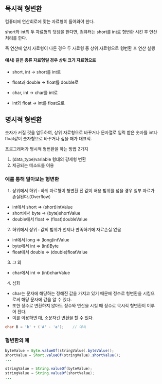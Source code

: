 ## 묵시적 형변환
컴퓨터에 연산회로에 맞는 자료형이 들어와야 한다.

short와 int의 두 자료형의 덧셈을 한다면, 컴퓨터는 short를 int로 형변환 시킨 후 연산처리를 한다.

즉 연산에 앞서 자료형이 다른 경우 두 자료형 중 상위 자료형으로 형변환 후 연산 실행

#### 예시) 같은 종류 자료형일 경우 상위 크기 자료형으로

- short, int -> short를 int로

- float과 double -> float를 double로

- char, int -> char를 int로

- int와 float -> int를 float으로


## 명시적 형변환
숫자가 커질 것을 염두하여, 상위 자료형으로 바꾸거나 문자열로 입력 받은 숫자를 int나 float같이 숫자형으로 바꾸거나 싶을 때가 대표적.

프로그래머가 명시적 형변환을 하는 방법 2가지
1. (data_type)variable 형태의 강제형 변환
2. 제공되는 메소드를 이용


### 예를 통해 알아보는 형변환

1. 상위에서 하위 : 하위 자료형이 형변환 전 값이 허용 범위를 넘을 경우 일부 자료가 손실된다.(Overflow)
  - int에서 short => (short)intValue
  - short에서 byte => (byte)shortValue
  - double에서 float => (float)doubleValue


2. 하위에서 상위 : 값의 범위가 언제나 만족하기에 자료손실 없음
  - int에서 long => (long)intValue
  - byte에서 int => (int)Byte
  - float에서 double => (double)floatValue

3. 그 외
  - char에서 int => (int)charValue

4. 심화
  - char는 문자에 해당하는 정해진 값을 가지고 있기 때문에 정수로 형변환을 시킴으로써 해당 문자에 값을 알 수 있다.
  - 또한 정수로 변환하지 않아도 정수와 연산을 시킬 때 정수로 묵시적 형변환이 이루어 진다.
  - 이를 이용하면 대, 소문자간 변환을 할 수 있다.
 
 ```java
 char B = 'b' + ('A' - 'a');    // 예시
 ```
 
 
 ### 형변환의 예
 ```java
 byteValue = Byte.valueOf(stringValue).byteValue();
 shortValue = Short.valueOf(stringValue).shortValue();
 ...
 ```
```java
stringValue = String.valueOf(byteValue);
stringValue = String.valueOf(shortValue);
...
```
